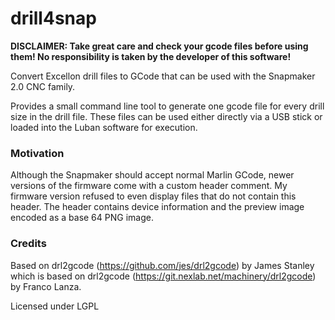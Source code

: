# drill4snap

**DISCLAIMER: Take great care and check your gcode files before using them! No responsibility is taken by the developer of this software!**

Convert Excellon drill files to GCode that can be used with the Snapmaker 2.0 CNC family.

Provides a small command line tool to generate one gcode file for every drill size in the drill file. These files can
be used either directly via a USB stick or loaded into the Luban software for execution.

### Motivation

Although the Snapmaker should accept normal Marlin GCode, newer versions of the firmware come with a custom header 
comment. My firmware version refused to even display files that do not contain this header. The header contains
device information and the preview image encoded as a base 64 PNG image.

### Credits

Based on drl2gcode (https://github.com/jes/drl2gcode) by James Stanley
which is based on
drl2gcode (https://git.nexlab.net/machinery/drl2gcode) by Franco Lanza.

Licensed under LGPL
